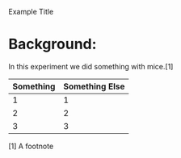 Example Title

# Background:

In this experiment we did something with mice.[1]

| Something | Something Else |
|-----------|----------------|
| 1         | 1              |
| 2         | 2              |
| 3         | 3              |

[1] A footnote
